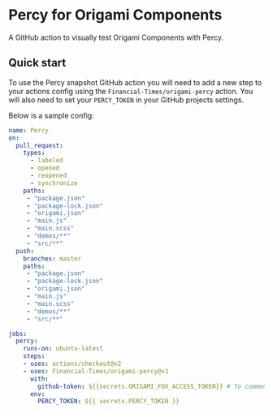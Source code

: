 # Percy for Origami Components

A GitHub action to visually test Origami Components with Percy.

## Quick start

To use the Percy snapshot GitHub action you will need to add a new step to your
actions config using the `Financial-Times/origami-percy` action. You will also need
to set your `PERCY_TOKEN` in your GitHub projects settings.

Below is a sample config:

``` yaml
name: Percy
on:
  pull_request:
    types:
      - labeled
      - opened
      - reopened
      - synchronize
    paths:
     - "package.json"
     - "package-lock.json"
     - "origami.json"
     - "main.js"
     - "main.scss"
     - "demos/**"
     - "src/**"
  push:
    branches: master
    paths:
     - "package.json"
     - "package-lock.json"
     - "origami.json"
     - "main.js"
     - "main.scss"
     - "demos/**"
     - "src/**"

jobs:
  percy:
    runs-on: ubuntu-latest
    steps:
    - uses: actions/checkout@v2
    - uses: Financial-Times/origami-percy@v1
      with:
        github-token: ${{secrets.ORIGAMI_FOX_ACCESS_TOKEN}} # To comment as the Origami Fox mascot GitHub user
      env:
        PERCY_TOKEN: ${{ secrets.PERCY_TOKEN }}
```

